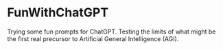 # FunWithChatGPT
Trying some fun prompts for ChatGPT. Testing the limits of what might be the first real precursor to Artificial General Intelligence (AGI).
